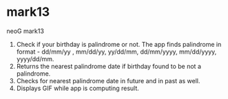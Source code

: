 # mark13
neoG mark13

1. Check if your birthday is palindrome or not. The app finds palindrome in format - dd/mm/yy , mm/dd/yy, yy/dd/mm, dd/mm/yyyy, mm/dd/yyyy, yyyy/dd/mm.
2. Returns the nearest palindrome date if birthday found to be not a palindrome.
3. Checks for nearest palindrome date in future and in past as well.
4. Displays GIF while app is computing result.
